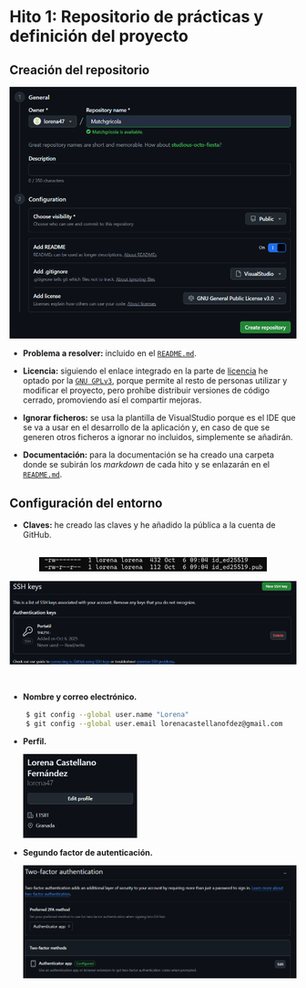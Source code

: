 # Hito 1: Repositorio de prácticas y definición del proyecto

## Creación del repositorio

<p align="center">
  <img src="./imagenes/creacion-repo.png" alt="Creación del repositorio" width="600"/>
</p>

* **Problema a resolver:** incluido en el [`README.md`](../README.md).

* **Licencia:** siguiendo el enlace integrado en la parte de [licencia](https://choosealicense.com/) he optado por la [`GNU GPLv3`](../LICENSE), porque permite al resto de personas utilizar y modificar el proyecto, pero prohíbe distribuir versiones de código cerrado, promoviendo así el compartir mejoras.

* **Ignorar ficheros:** se usa la plantilla de VisualStudio porque es el IDE que se va a usar en el desarrollo de la aplicación y, en caso de que se generen otros ficheros a ignorar no incluidos, simplemente se añadirán.

* **Documentación:** para la documentación se ha creado una carpeta donde se subirán los *markdown* de cada hito y se enlazarán en el [`README.md`](../README.md).

## Configuración del entorno

* **Claves:** he creado las claves y he añadido la pública a la cuenta de GitHub.
<br><br>

<p align="center">
  <img src="./imagenes/claves.png" alt="Claves creadas" width="400"/>
</p>
<p align="center">
  <img src="./imagenes/clave-git.png" alt="Clave pública en GitHub" width="600"/>
</p>

<br>

* **Nombre y correo electrónico.**

```bash
    $ git config --global user.name "Lorena"
    $ git config --global user.email lorenacastellanofdez@gmail.com
```

* **Perfil.**

    <img src="./imagenes/perfil.png" alt="Perfil" width="200"/>


* **Segundo factor de autenticación.**

    <img src="./imagenes/2fa.png" alt="2FA" width="600"/>




